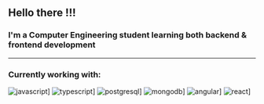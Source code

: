 ## Hello there !!!
### I'm a Computer Engineering student learning both backend & frontend development
---
### Currently working with:
![javascript](https://img.shields.io/badge/javascript-F7DF1E?style=for-the-badge&logo=javascript&logoColor=black)]
![typescript](https://img.shields.io/badge/typescript-3178C6?style=for-the-badge&logo=typescript&logoColor=white)]
![postgresql](https://img.shields.io/badge/postgresql-4169E1?style=for-the-badge&logo=postgresql&logoColor=white)]
![mongodb](https://img.shields.io/badge/mongodb-47A248?style=for-the-badge&logo=mongodb&logoColor=white)]
![angular](https://img.shields.io/badge/angular-E23237?style=for-the-badge&logo=angular&logoColor=white)]
![react](https://img.shields.io/badge/react-61DAFB?style=for-the-badge&logo=react&logoColor=black)]


<!--
**EdMorales2986/EdMorales2986** is a ✨ _special_ ✨ repository because its `README.md` (this file) appears on your GitHub profile.

Here are some ideas to get you started:

- 🔭 I’m currently working on ...
- 🌱 I’m currently learning ...
- 👯 I’m looking to collaborate on ...
- 🤔 I’m looking for help with ...
- 💬 Ask me about ...
- 📫 How to reach me: ...
- 😄 Pronouns: ...
- ⚡ Fun fact: ...
-->
